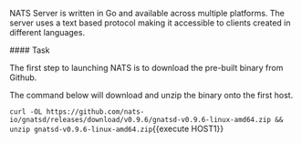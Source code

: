 NATS Server is written in Go and available across multiple platforms. The server uses a text based protocol making it accessible to clients created in different languages.

#### Task

The first step to launching NATS is to download the pre-built binary from Github.

The command below will download and unzip the binary onto the first host.

`curl -OL https://github.com/nats-io/gnatsd/releases/download/v0.9.6/gnatsd-v0.9.6-linux-amd64.zip && unzip gnatsd-v0.9.6-linux-amd64.zip`{{execute HOST1}}
